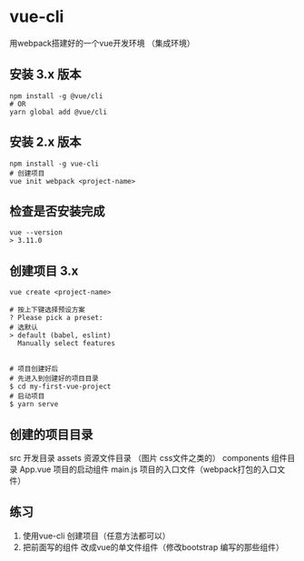 # vue-cli

用webpack搭建好的一个vue开发环境 （集成环境）



## 安装 3.x 版本
```shell
npm install -g @vue/cli
# OR
yarn global add @vue/cli
```

## 安装 2.x 版本
```shell
npm install -g vue-cli
# 创建项目
vue init webpack <project-name>
```

## 检查是否安装完成

```shell
vue --version
> 3.11.0
```

## 创建项目 3.x

```shell
vue create <project-name>

# 按上下键选择预设方案
? Please pick a preset:
# 选默认
> default (babel, eslint) 
  Manually select features


# 项目创建好后
# 先进入到创建好的项目目录
$ cd my-first-vue-project 
# 启动项目
$ yarn serve 
```

## 创建的项目目录

src 开发目录
    assets          资源文件目录 （图片 css文件之类的）
    components      组件目录
    App.vue         项目的启动组件
    main.js         项目的入口文件（webpack打包的入口文件）


## 练习

1. 使用vue-cli 创建项目（任意方法都可以）
2. 把前面写的组件 改成vue的单文件组件（修改bootstrap 编写的那些组件）